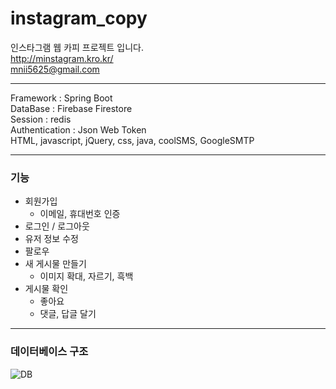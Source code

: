 # instagram_copy
인스타그램 웹 카피 프로젝트 입니다.  
http://minstagram.kro.kr/  
mnii5625@gmail.com

---

Framework : Spring Boot   
DataBase : Firebase Firestore   
Session : redis   
Authentication : Json Web Token  
HTML, javascript, jQuery, css, java, coolSMS, GoogleSMTP

---


### 기능
+ 회원가입
  + 이메일, 휴대번호 인증
+ 로그인 / 로그아웃  
+ 유저 정보 수정
+ 팔로우 
+ 새 게시물 만들기
  + 이미지 확대, 자르기, 흑백
+ 게시물 확인
  + 좋아요
  + 댓글, 답글 달기 

---
### 데이터베이스 구조
![DB](https://user-images.githubusercontent.com/97099065/155853216-59353c71-8004-4caa-83c6-e3a585288af3.png)
